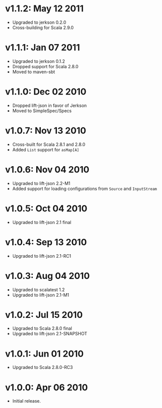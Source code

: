 v1.1.2: May 12 2011
===================

* Upgraded to jerkson 0.2.0
* Cross-building for Scala 2.9.0

v1.1.1: Jan 07 2011
===================

* Upgraded to jerkson 0.1.2
* Dropped support for Scala 2.8.0
* Moved to maven-sbt

v1.1.0: Dec 02 2010
===================

* Dropped lift-json in favor of Jerkson
* Moved to SimpleSpec/Specs

v1.0.7: Nov 13 2010
===================

* Cross-built for Scala 2.8.1 and 2.8.0
* Added `List` support for `asMap[A]`

v1.0.6: Nov 04 2010
===================

* Upgraded to lift-json 2.2-M1
* Added support for loading configurations from `Source` and `InputStream`

v1.0.5: Oct 04 2010
===================

* Upgraded to lift-json 2.1 final

v1.0.4: Sep 13 2010
===================

* Upgraded to lift-json 2.1-RC1

v1.0.3: Aug 04 2010
===================

* Upgraded to scalatest 1.2
* Upgraded to lift-json 2.1-M1

v1.0.2: Jul 15 2010
===================

* Upgraded to Scala 2.8.0 final
* Upgraded to lift-json 2.1-SNAPSHOT

v1.0.1: Jun 01 2010
===================

* Upgraded to Scala 2.8.0-RC3

v1.0.0: Apr 06 2010
===================

* Initial release.
